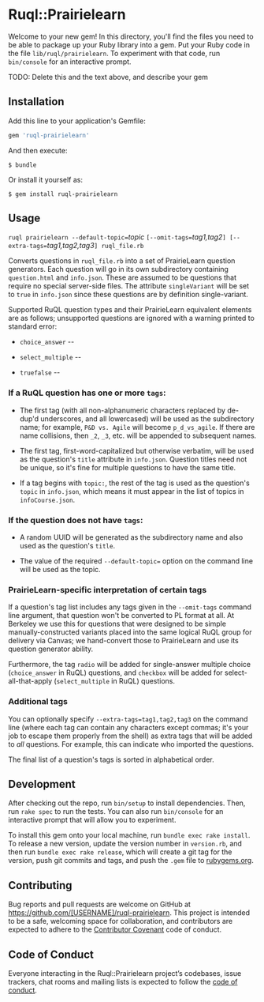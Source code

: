 # Ruql::Prairielearn

Welcome to your new gem! In this directory, you'll find the files you need to be able to package up your Ruby library into a gem. Put your Ruby code in the file `lib/ruql/prairielearn`. To experiment with that code, run `bin/console` for an interactive prompt.

TODO: Delete this and the text above, and describe your gem

## Installation

Add this line to your application's Gemfile:

```ruby
gem 'ruql-prairielearn'
```

And then execute:

    $ bundle

Or install it yourself as:

    $ gem install ruql-prairielearn

## Usage


`ruql prairielearn --default-topic=`_topic_ `[--omit-tags=`_tag1,tag2_`] [--extra-tags=`_tag1,tag2,tag3_`] ruql_file.rb`

Converts questions in `ruql_file.rb` into a set of PrairieLearn question
generators.  Each question will go in its own subdirectory containing
`question.html` and `info.json`.  These are assumed to be questions
that require no special server-side files.
The attribute `singleVariant` will be set to `true` in
`info.json` since these questions are by definition single-variant.

Supported RuQL question types and their PrairieLearn equivalent
elements are as follows; unsupported questions are ignored with a
warning printed to standard error:

* `choice_answer` --

* `select_multiple` --

* `truefalse` --


### If a RuQL question has one or more `tags`:

* The first tag (with all non-alphanumeric characters replaced by de-dup'd underscores, and all lowercased)
will be used as the subdirectory name;
for example, `P&D vs. Agile` will become `p_d_vs_agile`.  If there are
name collisions, then `_2`, `_3`, etc. will be appended to subsequent
names.

* The first tag, first-word-capitalized but
otherwise verbatim, will be used as the question's `title`
attribute in `info.json`.  Question titles need not be unique,
so it's fine for multiple questions to have the same title.

* If a tag begins with `topic:`, the rest of the tag is used as the
  question's `topic` in `info.json`, which means it must appear in the
  list of topics in `infoCourse.json`.

### If the question does not have `tags`:

* A random UUID will be generated as the subdirectory name and also
used as the question's `title`.

* The value of the required `--default-topic=` option on the command line will be used
as the topic.


### PrairieLearn-specific interpretation of certain tags

If a question's tag list includes any tags given in the `--omit-tags`
command line argument, that question
won't be converted to PL format at all.  At Berkeley we use this for questions
that were designed to be simple manually-constructed variants placed into the same logical
RuQL group for delivery via Canvas; we hand-convert those to
PrairieLearn and use its question generator ability.

Furthermore, the tag `radio` will be added for single-answer multiple
choice (`choice_answer` in RuQL) questions, and `checkbox` will be
added for select-all-that-apply (`select_multiple` in RuQL) questions.

### Additional tags

You can optionally specify `--extra-tags=tag1,tag2,tag3` on the command line
(where each tag can contain any characters except commas; it's your
job to escape them properly from the shell) as extra tags that will be
added to *all* questions.  For example, this can indicate who imported
the questions.

The final list of a question's tags is sorted in alphabetical order.

## Development

After checking out the repo, run `bin/setup` to install dependencies. Then, run `rake spec` to run the tests. You can also run `bin/console` for an interactive prompt that will allow you to experiment.

To install this gem onto your local machine, run `bundle exec rake install`. To release a new version, update the version number in `version.rb`, and then run `bundle exec rake release`, which will create a git tag for the version, push git commits and tags, and push the `.gem` file to [rubygems.org](https://rubygems.org).

## Contributing

Bug reports and pull requests are welcome on GitHub at https://github.com/[USERNAME]/ruql-prairielearn. This project is intended to be a safe, welcoming space for collaboration, and contributors are expected to adhere to the [Contributor Covenant](http://contributor-covenant.org) code of conduct.

## Code of Conduct

Everyone interacting in the Ruql::Prairielearn project’s codebases, issue trackers, chat rooms and mailing lists is expected to follow the [code of conduct](https://github.com/[USERNAME]/ruql-prairielearn/blob/master/CODE_OF_CONDUCT.md).
